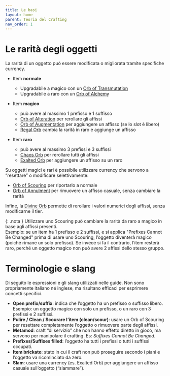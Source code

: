 ```yaml
---
title: Le basi
layout: home
parent: Teoria del Crafting
nav_order: 1
---
```


# **Le rarità degli oggetti**

La rarità di un oggetto può essere modificata o migliorata tramite specifiche currency.

- Item **normale**
    - Upgradabile a magico con un [Orb of Transmutation](https://www.poewiki.net/wiki/Orb_of_Transmutation)
    - Upgradabile a raro con un [Orb of Alchemy](https://www.poewiki.net/wiki/Orb_of_Alchemy)

- Item **magico**
    - può avere al massimo 1 prefisso e 1 suffisso
    - [Orb of Alteration](https://www.poewiki.net/wiki/Orb_of_Alteration) per rerollare gli affissi
    - [Orb of Augmentation](https://www.poewiki.net/wiki/Orb_of_Augmentation) per aggiungere un affisso (se lo slot è libero)
    - [Regal Orb](https://www.poewiki.net/wiki/Regal_Orb) cambia la rarità in raro e aggiunge un affisso

- Item **raro**
    - può avere al massimo 3 prefissi e 3 suffissi
    - [Chaos Orb](https://www.poewiki.net/wiki/Chaos_Orb) per rerollare tutti gli affissi
    - [Exalted Orb](https://www.poewiki.net/wiki/Exalted_Orb) per aggiungere un affisso su un raro

Su oggetti magici e rari è possibile utilizzare currency che servono a “resettare” o modificare selettivamente:

- [Orb of Scouring](https://www.poewiki.net/wiki/Orb_of_Scouring) per riportarlo a normale
- [Orb of Annulment](https://www.poewiki.net/wiki/Orb_of_Annulment) per rimuovere un affisso casuale, senza cambiare la rarità

Infine, la [Divine Orb](https://www.poewiki.net/wiki/Divine_Orb) permette di rerollare i valori numerici degli affissi, senza modificarne il tier.

{: .nota }
Utilizzare uno Scouring può cambiare la rarità da raro a magico in base agli affissi presenti.  
Esempio: se un item ha 1 prefisso e 2 suffissi, e si applica "Prefixes Cannot Be Changed" prima di usare uno Scouring, l’oggetto diventerà magico (poiché rimane un solo prefisso). Se invece si fa il contrario, l’item resterà raro, perché un oggetto magico non può avere 2 affissi dello stesso gruppo.

# **Terminologie e slang**

Di seguito le espressioni e gli slang utilizzati nelle guide. Non sono propriamente italiano né inglese, ma risultano efficaci per esprimere concetti specifici.

- **Open prefix/suffix**: indica che l’oggetto ha un prefisso o suffisso libero. Esempio: un oggetto magico con solo un prefisso, o un raro con 3 prefissi e 2 suffissi.
- **Pulire / Clean / Scourare l’item (clean/scour)**: usare un Orb of Scouring per resettare completamente l’oggetto o rimuovere parte degli affissi.
- **Metamod**: craft “di servizio” che non hanno effetto diretto in gioco, ma servono per manipolare il crafting. Es: *Suffixes Cannot Be Changed*.
- **Prefixes/Suffixes filled**: l’oggetto ha tutti i prefissi o tutti i suffissi occupati.
- **Item brickato**: stato in cui il craft non può proseguire secondo i piani e l’oggetto va ricominciato da zero.
- **Slam**: usare una currency (es. Exalted Orb) per aggiungere un affisso casuale sull’oggetto (“slammare”).


